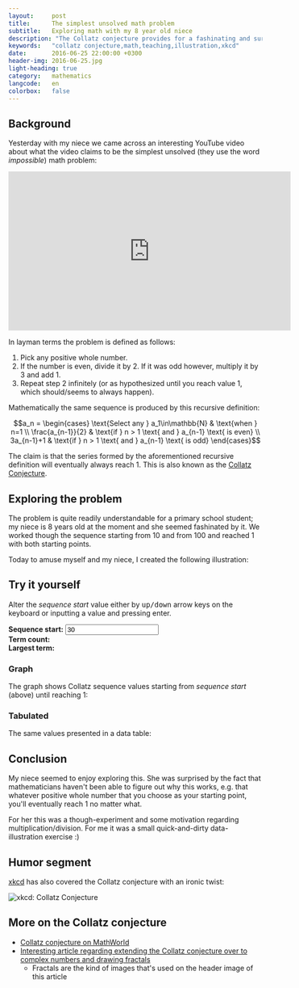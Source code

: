 ```yaml
---
layout:     post
title:      The simplest unsolved math problem
subtitle:   Exploring math with my 8 year old niece
description: "The Collatz conjecture provides for a fashinating and surprising mathematical exercise for primary school students and nevertheless is yet unsolved by professional mathematicians. Article contains an interactive illustration."
keywords:   "collatz conjecture,math,teaching,illustration,xkcd"
date:       2016-06-25 22:00:00 +0300
header-img: 2016-06-25.jpg
light-heading: true
category:   mathematics
langcode:   en
colorbox:   false
---
```


<script type="text/javascript" async="async"
  src="//cdn.mathjax.org/mathjax/latest/MathJax.js?config=TeX-MML-AM_CHTML">
</script>

## Background

Yesterday with my niece we came across an interesting YouTube video about what the video claims to be the simplest unsolved (they use the word <em>impossible</em>) math problem:

<iframe width="560" height="315" src="https://www.youtube.com/embed/m4CjXk_b8zo" frameborder="0" allowfullscreen></iframe>

In layman terms the problem is defined as follows:

1. Pick any positive whole number.
2. If the number is even, divide it by 2. If it was odd however, multiply it by 3 and add 1.
3. Repeat step 2 infinitely (or as hypothesized until you reach value 1, which should/seems to always happen).

Mathematically the same sequence is produced by this recursive definition:

$$a_n = \begin{cases}
  \text{Select any } a_1\in\mathbb{N} & \text{when } n=1 \\
  \frac{a_{n-1}}{2} & \text{if } n > 1 \text{ and } a_{n-1} \text{ is even} \\
  3a_{n-1}+1  & \text{if } n > 1 \text{ and } a_{n-1} \text{ is odd}
\end{cases}$$

The claim is that the series formed by the aforementioned recursive definition will eventually always reach 1. This is also known as the [Collatz Conjecture](https://en.wikipedia.org/wiki/Collatz_conjecture).

## Exploring the problem

The problem is quite readily understandable for a primary school student; my niece is 8 years old at the moment and she seemed fashinated by it. We worked though the sequence starting from 10 and from 100 and reached 1 with both starting points.

Today to amuse myself and my niece, I created the following illustration:

<script type="text/javascript" src="https://www.gstatic.com/charts/loader.js"></script>
<script type="text/javascript">
  function generateList(start) {
    sequence = [];
    current = start;
    index = 1
    sequence.push([index, current]);
    while (current > 1) {
      if ( current%2 == 0 ) {
        current /= 2;
      } else {
        current = current*3 + 1;
      }
      sequence.push([++index, current]);
    }
    return sequence;
  }

  // using classic linecharts: https://developers.google.com/chart/interactive/docs/gallery/linechart
  google.charts.load('current', {'packages':['controls', 'corechart', 'table']});
  google.charts.setOnLoadCallback(drawChart);

  function drawChart() {
    var start = document.getElementById('startValue') ? parseInt(document.getElementById('startValue').value) : 100;
    var data = new google.visualization.DataTable();
    data.addColumn('number', 'Sequence term index');
    data.addColumn('number', 'Values (y-axis) per index (x-axis)');

    data.addRows( generateList(start) );

    // https://developers.google.com/chart/interactive/docs/gallery/linechart#configuration-options
    var options = {
      legend: { position: 'none' },
      height: 400,
      hAxis: { title: 'Term index' },
      vAxis: { title: 'Collatz sequence value' },
    };

    // using classic linecharts: https://developers.google.com/chart/interactive/docs/gallery/linechart
    var chart = new google.visualization.LineChart(document.getElementById('linechart'));

    chart.draw(data, options);
    updateTableNumbers(sequence);
    updateDetails(sequence);
  }

  function updateTableNumbers(list) {
    var data = new google.visualization.DataTable();
    data.addColumn('number', 'Index (n)');
    data.addColumn('number', 'Values');
    data.addRows(list);

    var table = new google.visualization.Table(document.getElementById('numberlist'));
    table.draw(data);
  }

  function updateDetails(list) {
    var max = getMax(list);
    var count = list.length;
    document.getElementById('terms').innerHTML = count;
    document.getElementById('largest_member').innerHTML = max;
  }

  function getMax(list) {
    var max = Number.NEGATIVE_INFINITY;
    for ( var i=0; i<list.length; i++) {
      if ( list[i][1] > max ) {
        max = list[i][1];
      }
    }
    return max;
  }

  window.onresize = drawChart;
</script>

<div class="container">
  <div class="row">
    <div class="col-xs-12">
      <h2>Try it yourself</h2>
      <p>Alter the <em>sequence start</em> value either by <kbd>up/down</kbd> arrow keys on the keyboard or inputting a value and pressing enter.</p>
      <p>
        <strong>Sequence start:</strong> <input type="number" id="startValue" value="30" placeholder="Starting value" onchange="drawChart();"><br />
        <strong>Term count:</strong> <span id="terms"></span><br />
        <strong>Largest term:</strong> <span id="largest_member"></span>
      </p>
    </div>
  </div>
  <div class="row">
    <div class="col-xs-12 col-md-9">
      <h3>Graph</h3>
      <p>The graph shows Collatz sequence values starting from <em>sequence start</em> (above) until reaching 1:</p>
      <div id="linechart"></div>
    </div>
    <div class="col-xs-12 col-md-3">
      <h3>Tabulated</h3>
      <p>The same values presented in a data table:</p>
      <div id="numberlist"></div>
    </div>
  </div>
</div>

## Conclusion

My niece seemed to enjoy exploring this. She was surprised by the fact that mathematicians haven't been able to figure out why this works, e.g. that whatever positive whole number that you choose as your starting point, you'll eventually reach 1 no matter what.

For her this was a though-experiment and some motivation regarding multiplication/division. For me it was a small quick-and-dirty data-illustration exercise :)

## Humor segment

[xkcd](https://xkcd.com/710/) has also covered the Collatz conjecture with an ironic twist:

<img src="http://imgs.xkcd.com/comics/collatz_conjecture.png" alt="xkcd: Collatz Conjecture" title="The Strong Collatz Conjecture states that this holds for any set of obsessively-hand-applied rules." />

## More on the Collatz conjecture

- [Collatz conjecture on MathWorld](http://mathworld.wolfram.com/CollatzProblem.html)
- [Interesting article regarding extending the Collatz conjecture over to complex numbers and drawing fractals](http://yozh.org/2012/01/12/the_collatz_fractal/)
  - Fractals are the kind of images that's used on the header image of this article